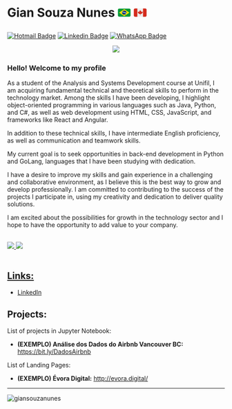 <div align='left'>
   <h1><b>Gian Souza Nunes</b>
      <img src="https://raw.githubusercontent.com/rodrigoreisbr-tech/data_science/master/img/brasilflagOK.png" alt="Language" width=30 height=20>
      <img src="https://raw.githubusercontent.com/rodrigoreisbr-tech/data_science/master/img/canadaflagOK.png" alt="Language" width=30 height=20>
    </p>
   </h1> 
  
</div>

[![Hotmail Badge](https://img.shields.io/badge/-Gmail-c14438?style=flat&logo=Gmail&logoColor=white&link=mailto:gian.souza.nunes@hotmail.com)](mailto:gian.souza.nunes@hotmail.com)
[![Linkedin Badge](https://img.shields.io/badge/-LinkedIn-blue?style=flat&logo=LinkedIn&logoColor=white)](https://www.linkedin.com/in/giansouzanunes/)
[![WhatsApp Badge](https://img.shields.io/badge/-WhatsApp-sucess?style=flat&logo=WhatsApp&logoColor=white)](https://wa.me/+5543984858884?text=Hi)



<p align="center">
  <img src="https://i2.wp.com/operdata.com.br/wp-content/uploads/2021/03/artigodscapa-35-scaled.jpg?ssl=1" >
</p>

### Hello! Welcome to my profile

As a student of the Analysis and Systems Development course at Unifil, I am acquiring fundamental technical and theoretical skills to perform in the technology market. Among the skills I have been developing, I highlight object-oriented programming in various languages such as Java, Python, and C#, as well as web development using HTML, CSS, JavaScript, and frameworks like React and Angular.

In addition to these technical skills, I have intermediate English proficiency, as well as communication and teamwork skills.

My current goal is to seek opportunities in back-end development in Python and GoLang, languages that I have been studying with dedication.

I have a desire to improve my skills and gain experience in a challenging and collaborative environment, as I believe this is the best way to grow and develop professionally. I am committed to contributing to the success of the projects I participate in, using my creativity and dedication to deliver quality solutions.

I am excited about the possibilities for growth in the technology sector and I hope to have the opportunity to add value to your company.

<br>
 <div>
  <a href="https://github.com/rgiansouzanunes">
  <img height="120em" src="https://github-readme-stats.vercel.app/api?username=giansouzanunes&show_icons=false&theme=tokyonight&include_all_commits=true&count_private=true"/>
  <img height="120em" src="https://github-readme-stats.vercel.app/api/top-langs/?username=giansouzanunes&layout=compact&langs_count=14&theme=tokyonight"/>
</div>
<br>   

## Links:
* [LinkedIn](https://www.linkedin.com/in/giansouzanunes/)


## Projects:
List of projects in Jupyter Notebook:

* **(EXEMPLO) Análise dos Dados do Airbnb Vancouver BC:** https://bit.ly/DadosAirbnb



List of Landing Pages:

* **(EXEMPLO) Évora Digital:** http://evora.digital/

   
---

   
   
  <div>
  <img src="https://komarev.com/ghpvc/?username=giansouzanunes&color=blue" alt="giansouzanunes"/>
  </div>
